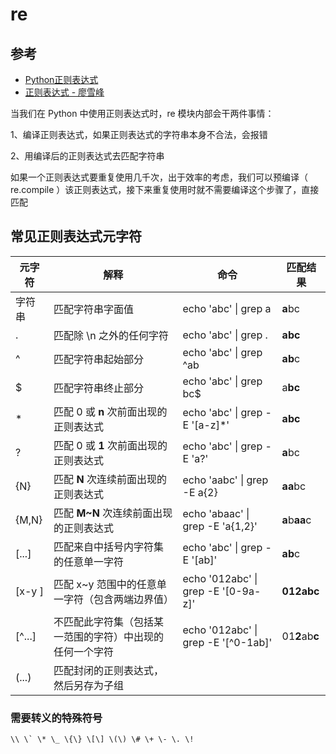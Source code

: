 # re

## 参考

* [Python正则表达式](http://www.runoob.com/python/python-reg-expressions.html)
* [正则表达式 - 廖雪峰](https://www.liaoxuefeng.com/wiki/1016959663602400/1017639890281664)

当我们在 Python 中使用正则表达式时，re 模块内部会干两件事情：

1、编译正则表达式，如果正则表达式的字符串本身不合法，会报错

2、用编译后的正则表达式去匹配字符串

如果一个正则表达式要重复使用几千次，出于效率的考虑，我们可以预编译（ re.compile ）该正则表达式，接下来重复使用时就不需要编译这个步骤了，直接匹配

##  常见正则表达式元字符

| 元字符 | 解释                                                     | 命令                                    | 匹配结果       |
| ------ | -------------------------------------------------------- | --------------------------------------- | -------------- |
| 字符串 | 匹配字符串字面值                                         | echo 'abc' &#124;  grep a               | **a**bc        |
| .      | 匹配除 \n 之外的任何字符                                 | echo 'abc' &#124;  grep .               | **abc**        |
| ^      | 匹配字符串起始部分                                       | echo 'abc' &#124;  grep ^ab             | **ab**c        |
| $      | 匹配字符串终止部分                                       | echo 'abc' &#124;  grep bc$             | a**bc**        |
| *      | 匹配 0 或 **n** 次前面出现的正则表达式                   | echo 'abc'  &#124;  grep -E '[a-z]\*'   | **abc**        |
| ?      | 匹配 0 或 **1** 次前面出现的正则表达式                   | echo 'abc'  &#124;  grep -E 'a?'        | **a**bc        |
| {N}    | 匹配 **N** 次连续前面出现的正则表达式                    | echo 'aabc' &#124; grep -E a{2}         | **aa**bc       |
| {M,N}  | 匹配 **M~N** 次连续前面出现的正则表达式                  | echo 'abaac' &#124; grep -E 'a{1,2}'    | **a**b**aa**c  |
| [...]  | 匹配来自中括号内字符集的任意单一字符                     | echo 'abc' &#124; grep -E '[ab]'        | **ab**c        |
| [x-y ] | 匹配 x~y 范围中的任意单一字符（包含两端边界值）          | echo '012abc' &#124; grep -E '[0-9a-z]' | **012abc**     |
| [^...] | 不匹配此字符集（包括某一范围的字符）中出现的任何一个字符 | echo '012abc' &#124; grep -E '[^0-1ab]' | 01**2**ab**c** |
| (...)  | 匹配封闭的正则表达式，然后另存为子组                     |                                         |                |


### 需要转义的特殊符号

```
\\ \` \* \_ \{\} \[\] \(\) \# \+ \- \. \!
```





